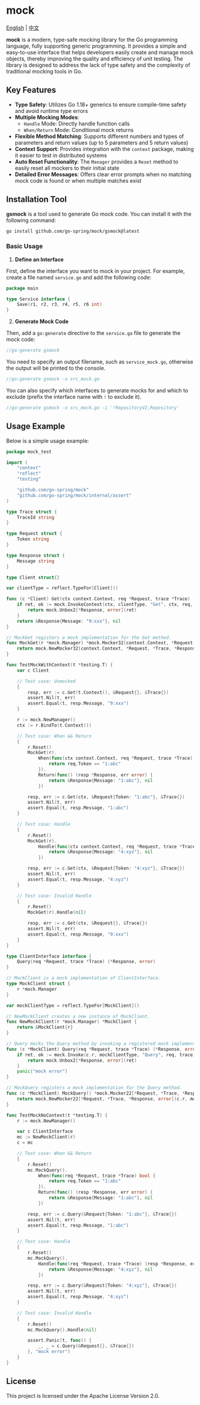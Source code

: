 # mock

[English](README.md) | [中文](README_CN.md)

**mock** is a modern, type-safe mocking library for the Go programming language, fully supporting generic programming.
It provides a simple and easy-to-use interface that helps developers easily create and manage mock objects, thereby
improving the quality and efficiency of unit testing. The library is designed to address the lack of type safety and the
complexity of traditional mocking tools in Go.

## Key Features

* **Type Safety**: Utilizes Go 1.18+ generics to ensure compile-time safety and avoid runtime type errors
* **Multiple Mocking Modes**:
    * `Handle` Mode: Directly handle function calls
    * `When/Return` Mode: Conditional mock returns
* **Flexible Method Matching**: Supports different numbers and types of parameters and return values (up to 5 parameters
  and 5 return values)
* **Context Support**: Provides integration with the `context` package, making it easier to test in distributed systems
* **Auto Reset Functionality**: The `Manager` provides a `Reset` method to easily reset all mockers to their initial
  state
* **Detailed Error Messages**: Offers clear error prompts when no matching mock code is found or when multiple matches
  exist

## Installation Tool

**gsmock** is a tool used to generate Go mock code. You can install it with the following command:

```bash
go install github.com/go-spring/mock/gsmock@latest
```

### Basic Usage

1. **Define an Interface**

First, define the interface you want to mock in your project. For example, create a file named `service.go` and add the
following code:

```go
package main

type Service interface {
	Save(r1, r2, r3, r4, r5, r6 int)
}
```

2. **Generate Mock Code**

Then, add a `go:generate` directive to the `service.go` file to generate the mock code:

```go
//go:generate gsmock
```

You need to specify an output filename, such as `service_mock.go`, otherwise the output will be printed to the console.

```go
//go:generate gsmock -o src_mock.go
```

You can also specify which interfaces to generate mocks for and which to exclude (prefix the interface name with `!` to
exclude it).

```go
//go:generate gsmock -o src_mock.go -i '!RepositoryV2,Repository'
```

## Usage Example

Below is a simple usage example:

```go
package mock_test

import (
	"context"
	"reflect"
	"testing"

	"github.com/go-spring/mock"
	"github.com/go-spring/mock/internal/assert"
)

type Trace struct {
	TraceId string
}

type Request struct {
	Token string
}

type Response struct {
	Message string
}

type Client struct{}

var clientType = reflect.TypeFor[Client]()

func (c *Client) Get(ctx context.Context, req *Request, trace *Trace) (*Response, error) {
	if ret, ok := mock.InvokeContext(ctx, clientType, "Get", ctx, req, trace); ok {
		return mock.Unbox2[*Response, error](ret)
	}
	return &Response{Message: "9:xxx"}, nil
}

// MockGet registers a mock implementation for the Get method.
func MockGet(r *mock.Manager) *mock.Mocker32[context.Context, *Request, *Trace, *Response, error] {
	return mock.NewMocker32[context.Context, *Request, *Trace, *Response, error](r, clientType, "Get")
}

func TestMockWithContext(t *testing.T) {
	var c Client

	// Test case: Unmocked
	{
		resp, err := c.Get(t.Context(), &Request{}, &Trace{})
		assert.Nil(t, err)
		assert.Equal(t, resp.Message, "9:xxx")
	}

	r := mock.NewManager()
	ctx := r.BindTo(t.Context())

	// Test case: When && Return
	{
		r.Reset()
		MockGet(r).
			When(func(ctx context.Context, req *Request, trace *Trace) bool {
				return req.Token == "1:abc"
			}).
			Return(func() (resp *Response, err error) {
				return &Response{Message: "1:abc"}, nil
			})

		resp, err := c.Get(ctx, &Request{Token: "1:abc"}, &Trace{})
		assert.Nil(t, err)
		assert.Equal(t, resp.Message, "1:abc")
	}

	// Test case: Handle
	{
		r.Reset()
		MockGet(r).
			Handle(func(ctx context.Context, req *Request, trace *Trace) (resp *Response, err error) {
				return &Response{Message: "4:xyz"}, nil
			})

		resp, err := c.Get(ctx, &Request{Token: "4:xyz"}, &Trace{})
		assert.Nil(t, err)
		assert.Equal(t, resp.Message, "4:xyz")
	}

	// Test case: Invalid Handle
	{
		r.Reset()
		MockGet(r).Handle(nil)

		resp, err := c.Get(ctx, &Request{}, &Trace{})
		assert.Nil(t, err)
		assert.Equal(t, resp.Message, "9:xxx")
	}
}

type ClientInterface interface {
	Query(req *Request, trace *Trace) (*Response, error)
}

// MockClient is a mock implementation of ClientInterface.
type MockClient struct {
	r *mock.Manager
}

var mockClientType = reflect.TypeFor[MockClient]()

// NewMockClient creates a new instance of MockClient.
func NewMockClient(r *mock.Manager) *MockClient {
	return &MockClient{r}
}

// Query mocks the Query method by invoking a registered mock implementation.
func (c *MockClient) Query(req *Request, trace *Trace) (*Response, error) {
	if ret, ok := mock.Invoke(c.r, mockClientType, "Query", req, trace); ok {
		return mock.Unbox2[*Response, error](ret)
	}
	panic("mock error")
}

// MockQuery registers a mock implementation for the Query method.
func (c *MockClient) MockQuery() *mock.Mocker22[*Request, *Trace, *Response, error] {
	return mock.NewMocker22[*Request, *Trace, *Response, error](c.r, mockClientType, "Query")
}

func TestMockNoContext(t *testing.T) {
	r := mock.NewManager()

	var c ClientInterface
	mc := NewMockClient(r)
	c = mc

	// Test case: When && Return
	{
		r.Reset()
		mc.MockQuery().
			When(func(req *Request, trace *Trace) bool {
				return req.Token == "1:abc"
			}).
			Return(func() (resp *Response, err error) {
				return &Response{Message: "1:abc"}, nil
			})

		resp, err := c.Query(&Request{Token: "1:abc"}, &Trace{})
		assert.Nil(t, err)
		assert.Equal(t, resp.Message, "1:abc")
	}

	// Test case: Handle
	{
		r.Reset()
		mc.MockQuery().
			Handle(func(req *Request, trace *Trace) (resp *Response, err error) {
				return &Response{Message: "4:xyz"}, nil
			})

		resp, err := c.Query(&Request{Token: "4:xyz"}, &Trace{})
		assert.Nil(t, err)
		assert.Equal(t, resp.Message, "4:xyz")
	}

	// Test case: Invalid Handle
	{
		r.Reset()
		mc.MockQuery().Handle(nil)

		assert.Panic(t, func() {
			_, _ = c.Query(&Request{}, &Trace{})
		}, "mock error")
	}
}
```

## License

This project is licensed under the Apache License Version 2.0.

